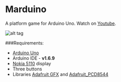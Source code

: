 # Marduino
A platform game for Arduino Uno.
Watch on [Youtube](https://www.youtube.com/watch?v=y5DeofZac5w).

![alt tag](https://tobiasbu.files.wordpress.com/2015/01/img_7140.jpg?w=540&h=287)

###Requirements:
* [Arduino Uno](https://www.arduino.cc/en/Main/ArduinoBoardUno)
* Arduino IDE - **v1.6.9**
* [Nokia 5110](https://www.adafruit.com/product/338) display
* Three buttons
* Libraries [Adafruit GFX](https://github.com/adafruit/Adafruit-GFX-Library) and [Adafruit_PCD8544](https://github.com/adafruit/Adafruit-PCD8544-Nokia-5110-LCD-library)
